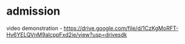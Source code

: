 # admission

video demonstration - https://drive.google.com/file/d/1CzKgMoRFT-Hv6YELQVnM9alcppFxd2ie/view?usp=drivesdk
